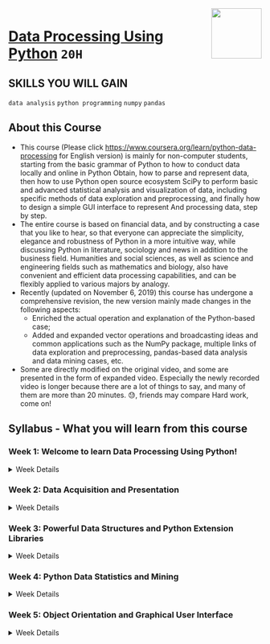 <img align="right" width="100" height="100" src="https://github.com/cs-MohamedAyman/Coursera-Specializations/blob/master/organizations-logos/nanjing university.jpg">

# [Data Processing Using Python](https://www.coursera.org/learn/python-data-processing) `20H`

## SKILLS YOU WILL GAIN
`data analysis` `python programming` `numpy` `pandas`

## About this Course
- This course (Please click https://www.coursera.org/learn/python-data-processing for English version) is mainly for non-computer students, starting from the basic grammar of Python to how to conduct data locally and online in Python Obtain, how to parse and represent data, then how to use Python open source ecosystem SciPy to perform basic and advanced statistical analysis and visualization of data, including specific methods of data exploration and preprocessing, and finally how to design a simple GUI interface to represent And processing data, step by step.
- The entire course is based on financial data, and by constructing a case that you like to hear, so that everyone can appreciate the simplicity, elegance and robustness of Python in a more intuitive way, while discussing Python in literature, sociology and news in addition to the business field. Humanities and social sciences, as well as science and engineering fields such as mathematics and biology, also have convenient and efficient data processing capabilities, and can be flexibly applied to various majors by analogy.
- Recently (updated on November 6, 2019) this course has undergone a comprehensive revision, the new version mainly made changes in the following aspects:
  - Enriched the actual operation and explanation of the Python-based case;
  - Added and expanded vector operations and broadcasting ideas and common applications such as the NumPy package, multiple links of data exploration and preprocessing, pandas-based data analysis and data mining cases, etc.
- Some are directly modified on the original video, and some are presented in the form of expanded video. Especially the newly recorded video is longer because there are a lot of things to say, and many of them are more than 20 minutes. 😓, friends may compare Hard work, come on!

## Syllabus - What you will learn from this course

### Week 1: Welcome to learn Data Processing Using Python!

<details>
      <summary>Week Details</summary>
<br>

- Welcome to learn Data Processing Using Python!
  - Video: Promotion Video
  - Reading: Teaching Methods
  - Reading: FAQ
- 1.1 Walk into Python
  - Video: 1 Introduction to Python
  - Video: 2 The First Python Program
  - Video: 3 Basics of Python Syntax
  - Video: 4 Data Types of Python
  - Video: 5 Basic Operations of Python
  - Video: 6 Functions, Modules and Packages of Python
  - Video: 1.1 Extension: Build a Python Environment
  - Reading: 1.1 Walk into Python slides
  - Reading: 1.1 References
  - Reading: 1.1 Programming exercises(Not Graded)
- Quiz: Walk into Python quiz
- 1.2 More About Python
  - Video: 1 Conditions
  - Video: 2 range
  - Video: 3 Loops
  - Video: 4 break, continue and else in Loops
  - Video: 5 Self-defined Functions
  - Video: 6 Recursion
  - Video: 7 Scope of Variable
  - Video: A1: Standard Library Functions
  - Video: A2: Exceptions
  - Reading: 1.2 Multi-dimensional View of Python slides
- Quiz: More About Python quiz
- Programming Assignment: find out the 6-th Monisen number(3 points)
</details>

### Week 2: Data Acquisition and Presentation

<details>
      <summary>Week Details</summary>
<br>

- 2.1 Data Acquisition and Representation
  - Video: 1 Local Data Acquisition
  - Video: 2 Network Data Retrieval
  - Video: 2.1 Extension: RE introduction
  - Video: 2.1 Extension: Dynamic web crawling example
  - Reading: 2 Data Retrieval and Represent slides
  - Reading: 2.1 Internet Data Retrival Programming exercise(Not Graded, update on Oct 17, 2020))
  - Reading: 2.1 code snippets for reference only
- 2.2 Data Representation
  - Video: 1 Sequence
  - Video: 2 String
  - Video: 3 List
  - Video: 4 Tuple
  - Video: 2.2 Extension: IO&functional programming
  - Video: 2.2 Extension: Mutable objects modify issue
  - Reading: Sequence fuctions practice
- Quiz: Data Acquisition and Presentation quiz
</details>

### Week 3: Powerful Data Structures and Python Extension Libraries

<details>
      <summary>Week Details</summary>
<br>

- 3.1 Powerful Data Structures
  - Video: 1 Why Are Dictionaries Needed
  - Video: 2 Dictionary Use
  - Video: 3 Set
  - Reading: Data Structure Selection
  - Video: 3.1 Extension: dict and set programming examples
  - Reading: 3 Powerful Data Structure and Software Ecosystem slides
  - Reading: 3.1 Programming exercise(Not Graded)
  - Reading: 3.1 Classic dict programming(1 question)
- 3.2 Python Extension Libraries
  - Video: 1 Extension Library SciPy
  - Video: 2 ndarray
  - Video: 3 Series
  - Video: 4 DataFrame
  - Video: 3.2 Extension: Common numpy applications
  - Reading: 3.2 Programming exercise for DataFrame(Not Graded)
  - Reading: 3.2 Modify the DataFrames
- Quiz: Powerful Data Structures and Python Extension Libraries quiz
</details>

### Week 4: Python Data Statistics and Mining

<details>
      <summary>Week Details</summary>
<br>

- 4.1 Data retrieval and preprocessing of Python
  - Video: 1 Convenient and Fast Data Acquisition
  - Video: 2 Fundamentals of Python Plotting
  - Video: 3 Data Clean of Data Exploration and Preprocessing
  - Video: 4 Data Transformation of Data Precessing
  - Video: 5 Data Reduction of Data Preproccessing
  - Reading: 4.1 Data retrieval and preprocessing of Python Slides
  - Reading: 4.1 References
  - Reading: 4.1.1 code snippets for reference only
  - Reading: 4.1.3: Analyze test results using Box-plot
  - Reading: Web API - TuShare and Data Analysis task
  - Reading: 4.1 Titanic Data Set Acquisition
  - Video: Copy of 1 Convenient and Fast Data Acquisition
- Quiz: Data retrieval and preprocessing of Python quiz
- 4.2 Data statistics, mining and application
  - Video: 1 Basic Data Characteristics Analysis of Data Exploration
  - Video: 2 Data Statistics and Analysis Based on pandas
  - Video: 3 Cluster Analysis
  - Video: 4 Aplications of Python into Science and Engineering Fields
  - Video: 5 Applications into Humanities and Social Sciences Fields
  - Video: 4.2 Extension: An Analysis of the Differences between Males and Females on Film Ratings
  - Video: 4.2 Extension: Classification of Red Wine Data Based on Random Forest Model
  - Reading: 4.2 Data Statistics, Mining and Application Slides
  - Reading: 4.2 code snippets for reference only
  - Reading: 4.2.1 K-means algorithm an discussion on K value
  - Reading: 4.2.1 Extension: Scikit-learn Machine Learning Basics
  - Reading: 4.2.6 Project- —Linear Regression for Boston houses price prediction
  - Reading: 4.2.6 Extension: Introduction to WAV audio processing
  - Reading: 4.2.7 Learn More about NLTK
- Quiz: Data Statistics, Mining and Application quiz
- Programming Assignment: Movies review programming exerciese(4 points)
</details>

### Week 5: Object Orientation and Graphical User Interface

<details>
      <summary>Week Details</summary>
<br>

- 5.1 Object Orientation
  - Video: 1 GUI and Object Orientation
  - Video: 2 Abstraction
  - Video: 3 Inheritance
  - Reading: Object Orientation and Graphical User Interface Slides
  - Reading: code snippets for reference(BMI calculation)
  - Reading: Crazy players(1 program, Not Graded)
- 5.2 Graphical User Interface
  - Video: 1 Basic Framework of GUI
  - Video: 2 Common Components of GUI
  - Video: 3 Layout Management
  - Video: 4 Other GUI Libraries
  - Video: 5 Comprehensive Applications
  - Reading: 5.2 Comprehensive practice project
  - Reading: 5 code snippets for reference only
- Quiz: Object Orientation and Graphical User Interface quiz
- Quiz: Examination
</details>
